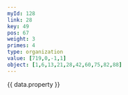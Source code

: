 ```yaml
---
myId: 128
link: 28
key: 49
pos: 67
weight: 3
primes: 4
type: organization
value: [719,0,-1,1]
object: [1,6,13,21,28,42,60,75,82,88]
---
```

{{ data.property }}